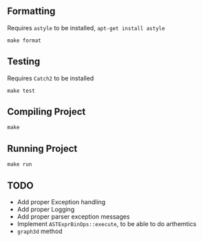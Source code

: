 ## Formatting

Requires `astyle` to be installed, `apt-get install astyle`

```
make format
```

## Testing

Requires `Catch2` to be installed
```
make test
```

## Compiling Project
```
make
```

## Running Project
```
make run
```

## TODO
- Add proper Exception handling
- Add proper Logging
- Add proper parser exception messages
- Implement `ASTExprBinOps::execute`, to be able to do arthemtics
- `graph3d` method
